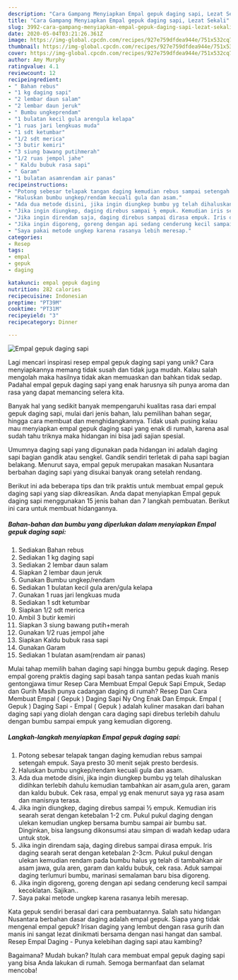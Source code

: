 ```yaml
---
description: "Cara Gampang Menyiapkan Empal gepuk daging sapi, Lezat Sekali"
title: "Cara Gampang Menyiapkan Empal gepuk daging sapi, Lezat Sekali"
slug: 3992-cara-gampang-menyiapkan-empal-gepuk-daging-sapi-lezat-sekali
date: 2020-05-04T03:21:26.361Z
image: https://img-global.cpcdn.com/recipes/927e759dfdea944e/751x532cq70/empal-gepuk-daging-sapi-foto-resep-utama.jpg
thumbnail: https://img-global.cpcdn.com/recipes/927e759dfdea944e/751x532cq70/empal-gepuk-daging-sapi-foto-resep-utama.jpg
cover: https://img-global.cpcdn.com/recipes/927e759dfdea944e/751x532cq70/empal-gepuk-daging-sapi-foto-resep-utama.jpg
author: Amy Murphy
ratingvalue: 4.1
reviewcount: 12
recipeingredient:
- " Bahan rebus"
- "1 kg daging sapi"
- "2 lembar daun salam"
- "2 lembar daun jeruk"
- " Bumbu ungkeprendam"
- "1 bulatan kecil gula arengula kelapa"
- "1 ruas jari lengkuas muda"
- "1 sdt ketumbar"
- "1/2 sdt merica"
- "3 butir kemiri"
- "3 siung bawang putihmerah"
- "1/2 ruas jempol jahe"
- " Kaldu bubuk rasa sapi"
- " Garam"
- "1 bulatan asamrendam air panas"
recipeinstructions:
- "Potong sebesar telapak tangan daging kemudian rebus sampai setengah empuk. Saya presto 30 menit sejak presto berdesis."
- "Haluskan bumbu ungkep/rendam kecuali gula dan asam."
- "Ada dua metode disini, jika ingin diungkep bumbu yg telah dihaluskan didihkan terlebih dahulu kemudian tambahkan air asam,gula aren, garam dan kaldu bubuk. Cek rasa, empal yg enak menurut saya yg rasa asam dan manisnya terasa."
- "Jika ingin diungkep, daging direbus sampai ½ empuk. Kemudian iris searah serat dengan ketebalan 1-2 cm. Pukul pukul daging dengan ulekan kemudian ungkep bersama bumbu sampai air bumbu sat. Dinginkan, bisa langsung dikonsumsi atau simpan di wadah kedap udara untuk stok."
- "Jika ingin direndam saja, daging direbus sampai dirasa empuk. Iris daging searah serat dengan ketebalan 2-3cm. Pukul pukul dengan ulekan kemudian rendam pada bumbu halus yg telah di tambahkan air asam jawa, gula aren, garam dan kaldu bubuk, cek rasa. Aduk sampai daging terlumuri bumbu, marinasi semalaman baru bisa digoreng."
- "Jika ingin digoreng, goreng dengan api sedang cenderung kecil sampai kecoklatan. Sajikan.."
- "Saya pakai metode ungkep karena rasanya lebih meresap."
categories:
- Resep
tags:
- empal
- gepuk
- daging

katakunci: empal gepuk daging 
nutrition: 282 calories
recipecuisine: Indonesian
preptime: "PT39M"
cooktime: "PT31M"
recipeyield: "3"
recipecategory: Dinner

---
```



![Empal gepuk daging sapi](https://img-global.cpcdn.com/recipes/927e759dfdea944e/751x532cq70/empal-gepuk-daging-sapi-foto-resep-utama.jpg)

Lagi mencari inspirasi resep empal gepuk daging sapi yang unik? Cara menyiapkannya memang tidak susah dan tidak juga mudah. Kalau salah mengolah maka hasilnya tidak akan memuaskan dan bahkan tidak sedap. Padahal empal gepuk daging sapi yang enak harusnya sih punya aroma dan rasa yang dapat memancing selera kita.

Banyak hal yang sedikit banyak mempengaruhi kualitas rasa dari empal gepuk daging sapi, mulai dari jenis bahan, lalu pemilihan bahan segar, hingga cara membuat dan menghidangkannya. Tidak usah pusing kalau mau menyiapkan empal gepuk daging sapi yang enak di rumah, karena asal sudah tahu triknya maka hidangan ini bisa jadi sajian spesial.

Umumnya daging sapi yang digunakan pada hidangan ini adalah daging sapi bagian gandik atau sengkel. Gandik sendiri terletak di paha sapi bagian belakang. Menurut saya, empal gepuk merupakan masakan Nusantara berbahan daging sapi yang disukai banyak orang setelah rendang.


Berikut ini ada beberapa tips dan trik praktis untuk membuat empal gepuk daging sapi yang siap dikreasikan. Anda dapat menyiapkan Empal gepuk daging sapi menggunakan 15 jenis bahan dan 7 langkah pembuatan. Berikut ini cara untuk membuat hidangannya.

<!--inarticleads1-->

##### Bahan-bahan dan bumbu yang diperlukan dalam menyiapkan Empal gepuk daging sapi:

1. Sediakan  Bahan rebus
1. Sediakan 1 kg daging sapi
1. Sediakan 2 lembar daun salam
1. Siapkan 2 lembar daun jeruk
1. Gunakan  Bumbu ungkep/rendam
1. Sediakan 1 bulatan kecil gula aren/gula kelapa
1. Gunakan 1 ruas jari lengkuas muda
1. Sediakan 1 sdt ketumbar
1. Siapkan 1/2 sdt merica
1. Ambil 3 butir kemiri
1. Siapkan 3 siung bawang putih+merah
1. Gunakan 1/2 ruas jempol jahe
1. Siapkan  Kaldu bubuk rasa sapi
1. Gunakan  Garam
1. Sediakan 1 bulatan asam(rendam air panas)


Mulai tahap memilih bahan daging sapi hingga bumbu gepuk daging. Resep empal goreng praktis daging sapi basah tanpa santan pedas kuah manis gentongjawa timur Resep Cara Membuat Empal Gepuk Sapi Empuk, Sedap dan Gurih Masih punya cadangan daging di rumah? Resep Dan Cara Membuat Empal ( Gepuk ) Daging Sapi Ny Ong Enak Dan Empuk. Empal ( Gepuk ) Daging Sapi - Empal ( Gepuk ) adalah kuliner masakan dari bahan daging sapi yang diolah dengan cara daging sapi direbus terlebih dahulu dengan bumbu sampai empuk yang kemudian digoreng. 

<!--inarticleads2-->

##### Langkah-langkah menyiapkan Empal gepuk daging sapi:

1. Potong sebesar telapak tangan daging kemudian rebus sampai setengah empuk. Saya presto 30 menit sejak presto berdesis.
1. Haluskan bumbu ungkep/rendam kecuali gula dan asam.
1. Ada dua metode disini, jika ingin diungkep bumbu yg telah dihaluskan didihkan terlebih dahulu kemudian tambahkan air asam,gula aren, garam dan kaldu bubuk. Cek rasa, empal yg enak menurut saya yg rasa asam dan manisnya terasa.
1. Jika ingin diungkep, daging direbus sampai ½ empuk. Kemudian iris searah serat dengan ketebalan 1-2 cm. Pukul pukul daging dengan ulekan kemudian ungkep bersama bumbu sampai air bumbu sat. Dinginkan, bisa langsung dikonsumsi atau simpan di wadah kedap udara untuk stok.
1. Jika ingin direndam saja, daging direbus sampai dirasa empuk. Iris daging searah serat dengan ketebalan 2-3cm. Pukul pukul dengan ulekan kemudian rendam pada bumbu halus yg telah di tambahkan air asam jawa, gula aren, garam dan kaldu bubuk, cek rasa. Aduk sampai daging terlumuri bumbu, marinasi semalaman baru bisa digoreng.
1. Jika ingin digoreng, goreng dengan api sedang cenderung kecil sampai kecoklatan. Sajikan..
1. Saya pakai metode ungkep karena rasanya lebih meresap.


Kata gepuk sendiri berasal dari cara pembuatannya. Salah satu hidangan Nusantara berbahan dasar daging adalah empal gepuk. Siapa yang tidak mengenal empal gepuk? Irisan daging yang lembut dengan rasa gurih dan manis ini sangat lezat dinikmati bersama dengan nasi hangat dan sambal. Resep Empal Daging - Punya kelebihan daging sapi atau kambing? 

Bagaimana? Mudah bukan? Itulah cara membuat empal gepuk daging sapi yang bisa Anda lakukan di rumah. Semoga bermanfaat dan selamat mencoba!
